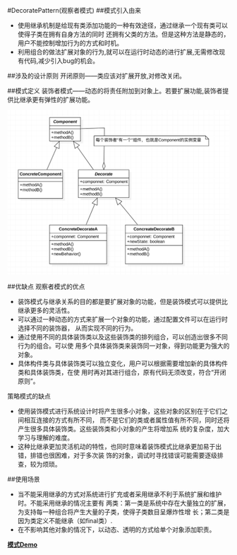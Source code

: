 #DecoratePattern(观察者模式)
##模式引入由来
-  使用继承机制是给现有类添加功能的一种有效途径，通过继承一个现有类可以使得子类在拥有自身方法的同时
还拥有父类的方法。但是这种方法是静态的，用户不能控制增加行为的方式和时机。
-  利用组合的做法扩展对象的行为,就可以在运行时动态的进行扩展,无需修改现有代码,减少引入bug的机会。

##涉及的设计原则
开闭原则——类应该对扩展开放,对修改关闭。

##模式定义
装饰者模式——动态的将责任附加到对象上。若要扩展功能,装饰者提供比继承更有弹性的扩展功能。

![image](https://github.com/SilenceDut/DesignPatterns/blob/master/pictures/DecorateUML/decorate_uml.png)

##优缺点
观察者模式的优点

- 装饰模式与继承关系的目的都是要扩展对象的功能，但是装饰模式可以提供比继承更多的灵活性。
- 可以通过一种动态的方式来扩展一个对象的功能，通过配置文件可以在运行时选择不同的装饰器，
从而实现不同的行为。
- 通过使用不同的具体装饰类以及这些装饰类的排列组合，可以创造出很多不同行为的组合。可以使
用多个具体装饰类来装饰同一对象，得到功能更为强大的对象。
- 具体构件类与具体装饰类可以独立变化，用户可以根据需要增加新的具体构件类和具体装饰类，在使
用时再对其进行组合，原有代码无须改变，符合“开闭原则”。

策略模式的缺点

- 使用装饰模式进行系统设计时将产生很多小对象，这些对象的区别在于它们之间相互连接的方式有所不同，
而不是它们的类或者属性值有所不同，同时还将产生很多具体装饰类。这些装饰类和小对象的产生将增加系
统的复杂度，加大学习与理解的难度。
- 这种比继承更加灵活机动的特性，也同时意味着装饰模式比继承更加易于出错，排错也很困难，对于多次装
饰的对象，调试时寻找错误可能需要逐级排查，较为烦琐。

##使用场景
- 当不能采用继承的方式对系统进行扩充或者采用继承不利于系统扩展和维护时。不能采用继承的情况主要有
两类：第一类是系统中存在大量独立的扩展，为支持每一种组合将产生大量的子类，使得子类数目呈爆炸性增
长；第二类是因为类定义不能继承（如final类）.
- 在不影响其他对象的情况下，以动态、透明的方式给单个对象添加职责。

[**模式Demo**](https://github.com/SilenceDut/DesignPatterns/blob/master/src/com/silencedut/behavioral_patterns/ObserverPattern)

